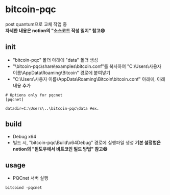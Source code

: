 # bitcoin-pqc
post quantum으로 교체 작업 중<br>
**자세한 내용은 notion의 "소스코드 작성 일지" 참고:smile:** 
## init ##
- "bitcoin-pqc" 폴더 아래에 "data" 폴더 생성
- "\bitcoin-pqc\share\examples\bitcoin.conf"를 복사하여 "C:\Users\사용자 이름\AppData\Roaming\Bitcoin" 경로에 붙여넣기
- "C:\Users\사용자 이름\AppData\Roaming\Bitcoin\bitcoin.conf" 아래에, 아래 내용 추가
```
# Options only for pqcnet
[pqcnet]

datadir=C:\Users\..\bitcoin-pqc\data #ex.
```
## build ##
- Debug x64
- 빌드 시, "bitcoin-pqc\Build\x64Debug" 경로에 실행파일 생성
**기본 설정법은 notion의 "윈도우에서 비트코인 빌드 방법" 참고:smile:** 
## usage ##
- PQCnet 서버 실행
```
bitcoind -pqcnet
```
